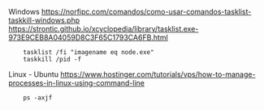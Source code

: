 





Windows
https://norfipc.com/comandos/como-usar-comandos-tasklist-taskkill-windows.php
https://strontic.github.io/xcyclopedia/library/tasklist.exe-973E9CEB8A04059D8C3F65C1793CA6FB.html
```
    tasklist /fi "imagename eq node.exe"
    taskkill /pid -f
```

Linux - Ubuntu
https://www.hostinger.com/tutorials/vps/how-to-manage-processes-in-linux-using-command-line

``` 
    ps -axjf

```